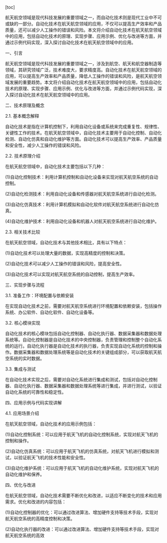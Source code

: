 
[toc]                    
                
                
航天航空领域是现代科技发展的重要领域之一，而自动化技术则是现代工业中不可或缺的一部分。自动化技术在航天航空领域的应用，不仅可以提高生产效率和产品质量，还可以减少人工操作的错误和风险。本文将介绍自动化技术在航天航空领域中的应用，包括自动化技术的原理、实现步骤、应用示例、优化与改进等方面，并通过示例代码实现，深入探讨自动化技术在航天航空领域中的应用。

一、引言

航天航空领域是现代科技发展的重要领域之一，涉及到航空、航天和航空器制造等领域，其研究领域广泛，技术难度大，要求精度高。自动化技术在航天航空领域的应用，可以提高生产效率和产品质量，降低人工操作的错误和风险，是航天航空领域发展的重要趋势。本文将介绍自动化技术在航天航空领域中的应用，包括自动化技术的原理、实现步骤、应用示例、优化与改进等方面，并通过示例代码实现，深入探讨自动化技术在航天航空领域中的应用。

二、技术原理及概念

2.1. 基本概念解释

自动化技术是指在计算机控制下，利用自动化设备或系统来完成重复性、规律性、关键性工作的技术。在航天航空领域中，自动化技术主要用于自动化控制、自动化检测、自动化仿真和自动化维护等方面。自动化技术可以提高生产效率、产品质量和安全性，减少人工操作的错误和风险。

2.2. 技术原理介绍

在航天航空领域中，自动化技术主要包括以下几种：

(1)自动化控制技术：利用计算机控制和自动化设备来实现对航天航空系统的自动控制。

(2)自动化检测技术：利用自动化设备和传感器对航天航空系统进行自动化检测。

(3)自动化仿真技术：利用计算机模拟和自动化软件对航天航空系统进行自动化仿真。

(4)自动化维护技术：利用自动化设备和机器人对航天航空系统进行自动化维护。

2.3. 相关技术比较

在航天航空领域，自动化技术与其他技术相比，具有以下特点：

(1)自动化技术可以处理大量的数据，实现高精度的控制和决策。

(2)自动化技术可以减少人工操作的错误和风险，提高安全性。

(3)自动化技术可以实现对航天航空系统的自动控制，提高生产效率。

三、实现步骤与流程

3.1. 准备工作：环境配置与依赖安装

在实现自动化技术之前，需要对航天航空系统进行环境配置和依赖安装，包括操作系统、办公软件、自动化软件、自动化设备等。

3.2. 核心模块实现

自动化技术的核心模块包括自动化控制器、自动化执行器、数据采集器和数据处理系统等。自动化控制器是自动化技术的中央控制器，负责管理和控制整个自动化系统的运行。自动化执行器是自动化技术的执行器，负责实现自动化系统的控制和操作。数据采集器和数据处理系统等是自动化技术的关键组成部分，可以获取航天航空系统的实时数据。

3.3. 集成与测试

在自动化技术实现之后，需要对自动化系统进行集成和测试，包括对自动化控制器、自动化执行器、数据采集器和数据处理系统等进行集成，并进行测试，以验证自动化系统的可靠性和稳定性。

四、应用示例与代码实现讲解

4.1. 应用场景介绍

在航天航空领域，自动化技术的应用示例包括：

(1)自动化控制系统：可以应用于航天飞机的自动化控制系统，实现对航天飞机的控制和操作。

(2)自动化仿真系统：可以应用于航天飞机的仿真系统，对航天飞机进行模拟和测试，以验证航天飞机的技术性能和安全性。

(3)自动化维护系统：可以应用于航天飞机的自动化维护系统，实现对航天飞机的自动化维护和保养。

四、优化与改进

在航天航空领域，自动化技术需要不断优化和改进，以适应不断变化的技术和应用需求。优化和改进的内容包括：

(1)自动化控制器的优化：可以通过改进算法、增加硬件支持等技术手段，实现对航天航空系统的高精度控制和决策。

(2)自动化执行器的改进：可以通过改进算法、增加硬件支持等技术手段，实现对航天航空系统的高效

